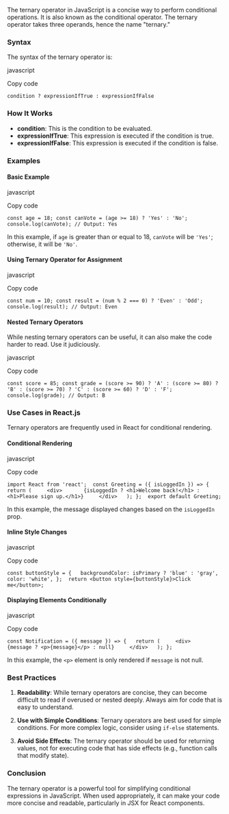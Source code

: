 The ternary operator in JavaScript is a concise way to perform conditional operations. It is also known as the conditional operator. The ternary operator takes three operands, hence the name "ternary."

### Syntax

The syntax of the ternary operator is:

javascript

Copy code

`condition ? expressionIfTrue : expressionIfFalse`

### How It Works

- **condition**: This is the condition to be evaluated.
- **expressionIfTrue**: This expression is executed if the condition is true.
- **expressionIfFalse**: This expression is executed if the condition is false.

### Examples

#### Basic Example

javascript

Copy code

`const age = 18; const canVote = (age >= 18) ? 'Yes' : 'No'; console.log(canVote); // Output: Yes`

In this example, if `age` is greater than or equal to 18, `canVote` will be `'Yes'`; otherwise, it will be `'No'`.

#### Using Ternary Operator for Assignment

javascript

Copy code

`const num = 10; const result = (num % 2 === 0) ? 'Even' : 'Odd'; console.log(result); // Output: Even`

#### Nested Ternary Operators

While nesting ternary operators can be useful, it can also make the code harder to read. Use it judiciously.

javascript

Copy code

`const score = 85; const grade = (score >= 90) ? 'A' : (score >= 80) ? 'B' : (score >= 70) ? 'C' : (score >= 60) ? 'D' : 'F'; console.log(grade); // Output: B`

### Use Cases in React.js

Ternary operators are frequently used in React for conditional rendering.

#### Conditional Rendering

javascript

Copy code

`import React from 'react';  const Greeting = ({ isLoggedIn }) => {   return (     <div>       {isLoggedIn ? <h1>Welcome back!</h1> : <h1>Please sign up.</h1>}     </div>   ); };  export default Greeting;`

In this example, the message displayed changes based on the `isLoggedIn` prop.

#### Inline Style Changes

javascript

Copy code

`const buttonStyle = {   backgroundColor: isPrimary ? 'blue' : 'gray',   color: 'white', };  return <button style={buttonStyle}>Click me</button>;`

#### Displaying Elements Conditionally

javascript

Copy code

`const Notification = ({ message }) => {   return (     <div>       {message ? <p>{message}</p> : null}     </div>   ); };`

In this example, the `<p>` element is only rendered if `message` is not null.

### Best Practices

1. **Readability**: While ternary operators are concise, they can become difficult to read if overused or nested deeply. Always aim for code that is easy to understand.
    
2. **Use with Simple Conditions**: Ternary operators are best used for simple conditions. For more complex logic, consider using `if-else` statements.
    
3. **Avoid Side Effects**: The ternary operator should be used for returning values, not for executing code that has side effects (e.g., function calls that modify state).
    

### Conclusion

The ternary operator is a powerful tool for simplifying conditional expressions in JavaScript. When used appropriately, it can make your code more concise and readable, particularly in JSX for React components.